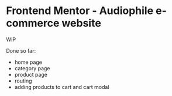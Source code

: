 # Frontend Mentor - Audiophile e-commerce website

WIP

Done so far:
- home page
- category page
- product page
- routing
- adding products to cart and cart modal
